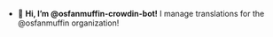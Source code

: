 - 👋 **Hi, I’m @osfanmuffin-crowdin-bot!** I manage translations for the @osfanmuffin organization! 
